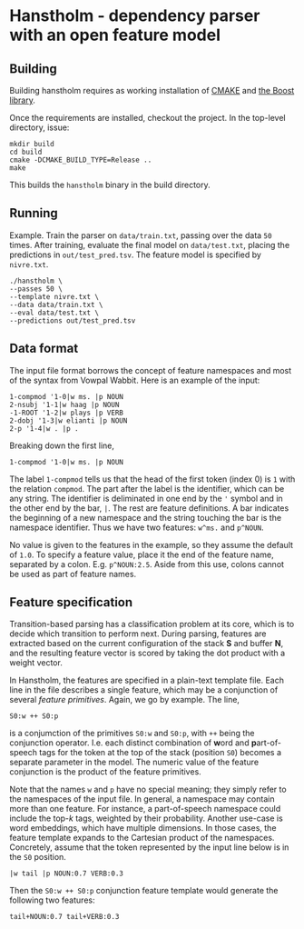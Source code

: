 # Hanstholm - dependency parser with an open feature model


## Building

Building hanstholm requires as working installation of  [CMAKE](http://www.cmake.org/) and [the Boost library](http://www.boost.org/).

Once the requirements are installed, checkout the project. In the top-level directory, issue:

```
mkdir build
cd build
cmake -DCMAKE_BUILD_TYPE=Release ..
make
```

This builds the `hanstholm` binary in the build directory. 

## Running

Example. Train the parser on `data/train.txt`, passing over the data `50` times. After training, evaluate the final model on `data/test.txt`, placing the predictions in `out/test_pred.tsv`. The feature model is specified by `nivre.txt`.

```
./hanstholm \
--passes 50 \
--template nivre.txt \
--data data/train.txt \
--eval data/test.txt \
--predictions out/test_pred.tsv
```

## Data format

The input file format borrows the concept of feature namespaces and most of the syntax from Vowpal Wabbit. Here is an example of the input: 

```
1-compmod '1-0|w ms. |p NOUN
2-nsubj '1-1|w haag |p NOUN
-1-ROOT '1-2|w plays |p VERB
2-dobj '1-3|w elianti |p NOUN
2-p '1-4|w . |p .
```

Breaking down the first line, 

```
1-compmod '1-0|w ms. |p NOUN
```

The label `1-compmod` tells us that the head of the first token (index 0) is `1` with the relation `compmod`. The part after the label is the identifier, which can be any string. The identifier is deliminated in one end by the `'` symbol and in the other end by the bar, `|`. The rest are feature definitions. A bar indicates the beginning of a new namespace and the string touching the bar is the namespace identifier. Thus we have two features: `w^ms.` and `p^NOUN`. 

No value is given to the features in the example, so they assume the default of `1.0`. To specify a feature value, place it the end of the feature name, separated by a colon. E.g. `p^NOUN:2.5`. Aside from this use, colons cannot be used as part of feature names. 

## Feature specification 

Transition-based parsing has a classification problem at its core, which is to decide which transition to perform next. During parsing, features are extracted based on the current configuration of the stack **S** and buffer **N**, and the resulting feature vector is scored by taking the dot product with a weight vector. 

In Hanstholm, the features are specified in a plain-text template file. Each line in the file describes a single feature, which may be a conjunction of several *feature primitives*. Again, we go by example. The line,

```
S0:w ++ S0:p
```

is a conjumction of the primitives `S0:w` and `S0:p`, with `++` being the conjunction operator. I.e. each distinct combination of **w**ord and **p**art-of-speech tags for the token at the top of the stack (position `S0`) becomes a separate parameter in the model. The numeric value of the feature conjunction is the product of the feature primitives. 

Note that the names `w` and `p` have no special meaning; they simply refer to the namespaces of the input file. In general, a namespace may contain more than one feature. For instance, a part-of-speech namespace could include the top-*k* tags, weighted by their probability. Another use-case is word embeddings, which have multiple dimensions. In those cases, the feature template expands to the Cartesian product of the namespaces. Concretely, assume that the token represented by the input line below is in the `S0` position.

```
|w tail |p NOUN:0.7 VERB:0.3
```

Then the `S0:w ++ S0:p` conjunction feature template would generate the following two features:

```
tail+NOUN:0.7 tail+VERB:0.3
```
